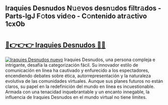 ## Iraquies Desnudos N𝚞𝚎vos desn𝚞dos filtr𝚊dos - Parts-lgJ F𝚘tos vid𝚎o - C𝚘ntenido atr𝚊ctivo 1cxOb

# <h2><a href="http://mba19cc.tromn.icu/?c=Iraquies+Desnudos">🔗👉👉👉 Iraquies Desnudos 🔗🔗</a></h2>

[![Iraquies Desnudos nuevo](https://i.imgur.com/pEAQMta.gif)](http://mba19cc.tromn.icu/?c=Iraquies+Desnudos)
Iraquies Desnudos, una persona compleja e intrigante, desafía la categorización fácil. Su innovador estilo de comunicación en línea ha cautivado y enfurecido a los espectadores, encendiendo debates sobre ética, autorrepresentación y la naturaleza evolutiva de las comunidades virtuales. Aunque sus planes futuros no están claros, su papel en la redefinición del mundo en línea es incuestionable. Armada con una tenacidad inquebrantable y un encanto innegable, la influencia de Iraquies Desnudos en el mundo virtual no tiene límites.
